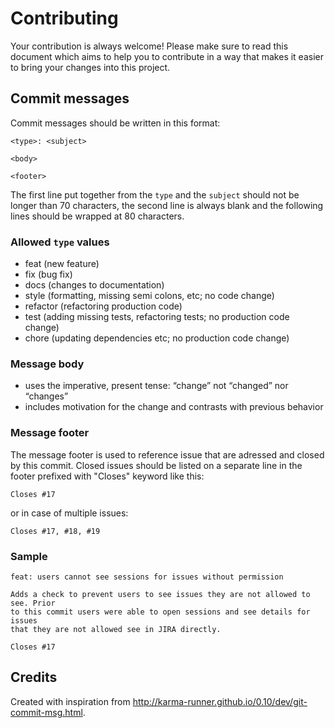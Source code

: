 Contributing
============

Your contribution is always welcome! Please make sure to read this document which aims to help you to contribute in a way that makes it easier to bring your changes into this project.

## Commit messages

Commit messages should be written in this format:

    <type>: <subject>

    <body>
    
    <footer>

The first line put together from the `type` and the `subject` should not be longer than 70 characters, the second line is always blank and the following lines should be wrapped at 80 characters.

### Allowed `type` values

* feat (new feature)
* fix (bug fix)
* docs (changes to documentation)
* style (formatting, missing semi colons, etc; no code change)
* refactor (refactoring production code)
* test (adding missing tests, refactoring tests; no production code change)
* chore (updating dependencies etc; no production code change)

### Message body

* uses the imperative, present tense: “change” not “changed” nor “changes”
* includes motivation for the change and contrasts with previous behavior

### Message footer

The message footer is used to reference issue that are adressed and closed by this commit. Closed issues should be listed on a separate line in the footer prefixed with "Closes" keyword like this:

    Closes #17

or in case of multiple issues:

    Closes #17, #18, #19

### Sample

    feat: users cannot see sessions for issues without permission
    
    Adds a check to prevent users to see issues they are not allowed to see. Prior
    to this commit users were able to open sessions and see details for issues 
    that they are not allowed see in JIRA directly.
    
    Closes #17

## Credits

Created with inspiration from http://karma-runner.github.io/0.10/dev/git-commit-msg.html.
